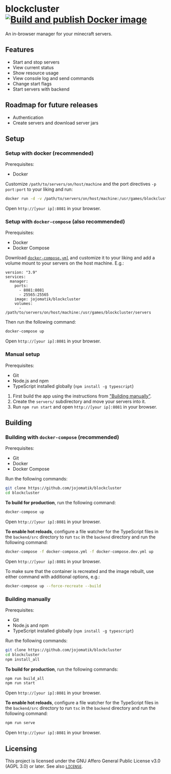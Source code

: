 # blockcluster [![Build and publish Docker image](https://github.com/jojomatik/blockcluster/actions/workflows/publish.yml/badge.svg)](https://github.com/jojomatik/blockcluster/actions/workflows/publish.yml)

An in-browser manager for your minecraft servers.

## Features
- Start and stop servers
- View current status
- Show resource usage
- View console log and send commands
- Change start flags
- Start servers with backend

## Roadmap for future releases
- Authentication
- Create servers and download server jars

## Setup 
### Setup with docker (recommended)
Prerequisites:
- Docker

Customize `/path/to/servers/on/host/machine` and the port directives `-p port:port` to your liking and run:
```sh
docker run -d -v /path/to/servers/on/host/machine:/usr/games/blockcluster/servers -p 8081:8081 25565-25569:25565-25569 jojomatik/blockcluster:latest
```
Open `http://[your ip]:8081` in your browser.

### Setup with `docker-compose` (also recommended)
Prerequisites:
- Docker
- Docker Compose

Download [`docker-compose.yml`](docker-compose.yml) and customize it to your liking and add a volume mount to your servers on the host machine. E.g.:
```
version: "3.9"
services:
  manager:
    ports:
      - 8081:8081
      - 25565:25565
    image: jojomatik/blockcluster
    volumes:
      - /path/to/servers/on/host/machine:/usr/games/blockcluster/servers
```

Then run the following command:
```sh
docker-compose up
```
Open `http://[your ip]:8081` in your browser.

### Manual setup 
Prerequisites:
- Git
- Node.js and npm
- TypeScript installed globally (`npm install -g typescript`)

1. First build the app using the instructions from ["Building manually"](#building-manually).
2. Create the `servers/` subdirectory and move your servers into it.
3. Run `npm run start` and open `http://[your ip]:8081` in your browser.


## Building
### Building with `docker-compose` (recommended)
Prerequisites:
- Git
- Docker
- Docker Compose

Run the following commands:
```sh
git clone https://github.com/jojomatik/blockcluster
cd blockcluster
```

**To build for production**, run the following command:
```sh
docker-compose up
```
Open `http://[your ip]:8081` in your browser.

**To enable hot reloads**, configure a file watcher for the TypeScript files in the `backend/src` directory to run `tsc` in the `backend` directory and run the following command:
```sh
docker-compose -f docker-compose.yml -f docker-compose.dev.yml up
```
Open `http://[your ip]:8081` in your browser.

To make sure that the container is recreated and the image rebuilt, use either command with additional options, e.g.:
```sh
docker-compose up --force-recreate --build
```

### Building manually
Prerequisites:
- Git
- Node.js and npm
- TypeScript installed globally (`npm install -g typescript`)

Run the following commands:
```sh
git clone https://github.com/jojomatik/blockcluster
cd blockcluster
npm install_all
```

**To build for production**, run the following commands:
```sh
npm run build_all
npm run start
```
Open `http://[your ip]:8081` in your browser.


**To enable hot reloads**, configure a file watcher for the TypeScript files in the `backend/src` directory to run `tsc` in the `backend` directory and run the following command:
```sh
npm run serve
```
Open `http://[your ip]:8081` in your browser.

## Licensing
This project is licensed under the GNU Affero General Public License v3.0 (AGPL 3.0) or later. See also [`LICENSE`](LICENSE).

